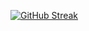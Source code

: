 [![GitHub Streak](http://github-readme-streak-stats.herokuapp.com?user=MrDan4es)](https://git.io/streak-stats)
